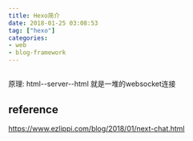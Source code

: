 ```yaml
---
title: Hexo简介
date: 2018-01-25 03:08:53
tag: ["hexo"]
categories:
- web
- blog-framework
---
```


##

原理:
html--server--html
就是一堆的websocket连接















## reference
https://www.ezlippi.com/blog/2018/01/next-chat.html
